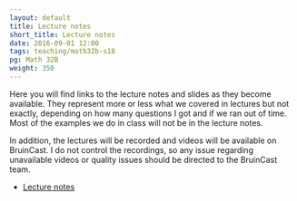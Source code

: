 ```yaml
---
layout: default
title: Lecture notes
short_title: Lecture notes
date: 2016-09-01 12:00
tags: teaching/math32b-s18
pg: Math 32B
weight: 350
---
```


Here you will find links to the lecture notes and slides as they become available. They represent more or less what we covered in lectures but not exactly, depending on how many questions I got and if we ran out of time. Most of the examples we do in class will not be in the lecture notes.

In addition, the lectures will be recorded and videos will be available on BruinCast. I do not control the recordings, so any issue regarding unavailable videos or quality issues should be directed to the BruinCast team.

- [Lecture notes][]

[Lecture notes]: lecture-notes.pdf
